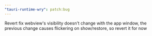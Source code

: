 ```yaml
---
"tauri-runtime-wry": patch:bug
---
```


Revert fix webview's visibility doesn't change with the app window, the previous change causes flickering on show/restore, so revert it for now
